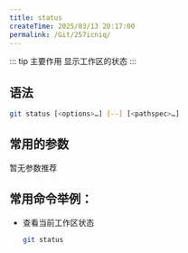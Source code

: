```yaml
---
title: status
createTime: 2025/03/13 20:17:00
permalink: /Git/257icniq/
---
```


::: tip 主要作用
显示工作区的状态
:::

## 语法

```bash
git status [<options>…​] [--] [<pathspec>…​]
```

## 常用的参数

暂无参数推荐

## 常用命令举例：

- 查看当前工作区状态

  ```bash
  git status
  ```
